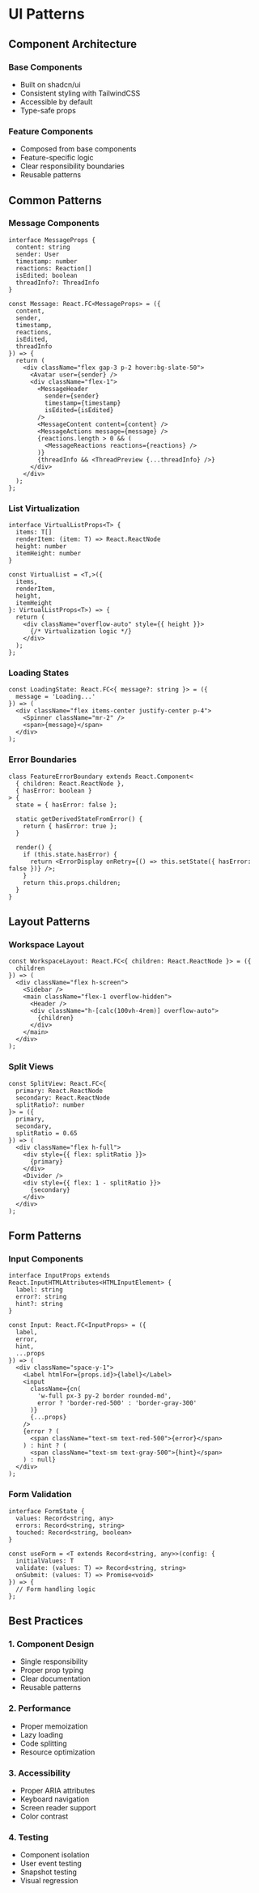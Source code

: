 # UI Patterns

## Component Architecture

### Base Components
- Built on shadcn/ui
- Consistent styling with TailwindCSS
- Accessible by default
- Type-safe props

### Feature Components
- Composed from base components
- Feature-specific logic
- Clear responsibility boundaries
- Reusable patterns

## Common Patterns

### Message Components
```tsx
interface MessageProps {
  content: string
  sender: User
  timestamp: number
  reactions: Reaction[]
  isEdited: boolean
  threadInfo?: ThreadInfo
}

const Message: React.FC<MessageProps> = ({
  content,
  sender,
  timestamp,
  reactions,
  isEdited,
  threadInfo
}) => {
  return (
    <div className="flex gap-3 p-2 hover:bg-slate-50">
      <Avatar user={sender} />
      <div className="flex-1">
        <MessageHeader
          sender={sender}
          timestamp={timestamp}
          isEdited={isEdited}
        />
        <MessageContent content={content} />
        <MessageActions message={message} />
        {reactions.length > 0 && (
          <MessageReactions reactions={reactions} />
        )}
        {threadInfo && <ThreadPreview {...threadInfo} />}
      </div>
    </div>
  );
};
```

### List Virtualization
```tsx
interface VirtualListProps<T> {
  items: T[]
  renderItem: (item: T) => React.ReactNode
  height: number
  itemHeight: number
}

const VirtualList = <T,>({
  items,
  renderItem,
  height,
  itemHeight
}: VirtualListProps<T>) => {
  return (
    <div className="overflow-auto" style={{ height }}>
      {/* Virtualization logic */}
    </div>
  );
};
```

### Loading States
```tsx
const LoadingState: React.FC<{ message?: string }> = ({ 
  message = 'Loading...' 
}) => (
  <div className="flex items-center justify-center p-4">
    <Spinner className="mr-2" />
    <span>{message}</span>
  </div>
);
```

### Error Boundaries
```tsx
class FeatureErrorBoundary extends React.Component<
  { children: React.ReactNode },
  { hasError: boolean }
> {
  state = { hasError: false };

  static getDerivedStateFromError() {
    return { hasError: true };
  }

  render() {
    if (this.state.hasError) {
      return <ErrorDisplay onRetry={() => this.setState({ hasError: false })} />;
    }
    return this.props.children;
  }
}
```

## Layout Patterns

### Workspace Layout
```tsx
const WorkspaceLayout: React.FC<{ children: React.ReactNode }> = ({
  children
}) => (
  <div className="flex h-screen">
    <Sidebar />
    <main className="flex-1 overflow-hidden">
      <Header />
      <div className="h-[calc(100vh-4rem)] overflow-auto">
        {children}
      </div>
    </main>
  </div>
);
```

### Split Views
```tsx
const SplitView: React.FC<{
  primary: React.ReactNode
  secondary: React.ReactNode
  splitRatio?: number
}> = ({
  primary,
  secondary,
  splitRatio = 0.65
}) => (
  <div className="flex h-full">
    <div style={{ flex: splitRatio }}>
      {primary}
    </div>
    <Divider />
    <div style={{ flex: 1 - splitRatio }}>
      {secondary}
    </div>
  </div>
);
```

## Form Patterns

### Input Components
```tsx
interface InputProps extends React.InputHTMLAttributes<HTMLInputElement> {
  label: string
  error?: string
  hint?: string
}

const Input: React.FC<InputProps> = ({
  label,
  error,
  hint,
  ...props
}) => (
  <div className="space-y-1">
    <Label htmlFor={props.id}>{label}</Label>
    <input
      className={cn(
        'w-full px-3 py-2 border rounded-md',
        error ? 'border-red-500' : 'border-gray-300'
      )}
      {...props}
    />
    {error ? (
      <span className="text-sm text-red-500">{error}</span>
    ) : hint ? (
      <span className="text-sm text-gray-500">{hint}</span>
    ) : null}
  </div>
);
```

### Form Validation
```tsx
interface FormState {
  values: Record<string, any>
  errors: Record<string, string>
  touched: Record<string, boolean>
}

const useForm = <T extends Record<string, any>>(config: {
  initialValues: T
  validate: (values: T) => Record<string, string>
  onSubmit: (values: T) => Promise<void>
}) => {
  // Form handling logic
};
```

## Best Practices

### 1. Component Design
- Single responsibility
- Proper prop typing
- Clear documentation
- Reusable patterns

### 2. Performance
- Proper memoization
- Lazy loading
- Code splitting
- Resource optimization

### 3. Accessibility
- Proper ARIA attributes
- Keyboard navigation
- Screen reader support
- Color contrast

### 4. Testing
- Component isolation
- User event testing
- Snapshot testing
- Visual regression